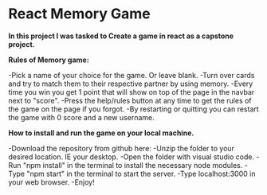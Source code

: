 # React Memory Game

**In this project I was tasked to Create a game in react as a capstone project.**

 **Rules of Memory game:**

-Pick a name of your choice for the game. Or leave blank.
-Turn over cards and try to match them to their respective partner by using memory.
-Every time you win you get 1 point that will show on top of the page in the navbar next to "score".
-Press the help/rules button at any time to get the rules of the game on the page if you forgot.
-By restarting or quitting you can restart the game with 0 score and a new username.

 **How to install and run the game on your local machine.**

-Download the repository from github here: 
-Unzip the folder to your desired location. IE your desktop.
-Open the folder with visual studio code.
-Run "npm install" in the terminal to install the necessary node modules.
-Type "npm start" in the terminal to start the server.
-Type localhost:3000 in your web browser.
-Enjoy!
